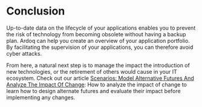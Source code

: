 # Conclusion

Up-to-date data on the lifecycle of your applications enables you to prevent the risk of technology from becoming obsolete without having a backup plan. Ardoq can help you create an overview of your application portfolio. By facilitating the supervision of your applications, you can therefore avoid cyber attacks.

From here, a natural next step is to manage the impact the introduction of new technologies, or the retirement of others would cause in your IT ecosystem. Check out our article [Scenarios: Model Alternative Futures And Analyze The Impact Of Change](https://help.ardoq.com/en/articles/44014-introducing-scenarios-model-alternative-futures-and-analyze-the-impact-of-change): How to analyze the impact of change to learn how to design alternate futures and evaluate their impact before implementing any changes.